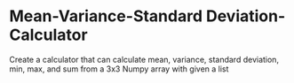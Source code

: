 # Mean-Variance-Standard Deviation-Calculator
Create a calculator that can calculate mean, variance, standard deviation, min, max, and sum from a 3x3 Numpy array with given a list
